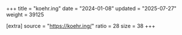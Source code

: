 +++
title = "koehr.ing"
date = "2024-01-08"
updated = "2025-07-27"
weight = 39125

[extra]
source = "https://koehr.ing/"
ratio = 28
size = 38
+++
